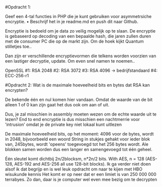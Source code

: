 #Opdracht 1:

Geef een 4-tal functies in PHP die je kunt gebruiken
voor asymmetrsiche encryptie.
• Beschrijf het in je readme.md en push dit naar Github.

Encryptie is bedoeld om je data zo veilig mogelijk op te slaan.
De encryptie is gebaseerd op decoding van een bepaalde hash, die jaren zullen duren met de
consumer PC die op de markt zijn. Om de hoek kijkt Quantum stilletjes toe..

Dan zijn er verschillende encryptievormen die telkens worden voorzien van een lastiger decryptie, update. Om even snel namen te noemen..

OpenSSL 
#1: RSA 2048
#2: RSA 3072
#3: RSA 4096 -> bedrijfstandaard
#4: ECC-256-r1


#Opdracht 2:
Wat is de maximale hoeveelheid bits en bytes dat RSA kan encrypten?

De bekende één en nul komen hier vandaan. Omdat de waarde van de bit alleen  1 of 0 kan zijn gaat het dus ook om aan of uit.

Dus, je zal misschien in assembly moeten wezen om de echte waarde uit te lezen?
End to end encryptie is dus misschien een nachtmerrie voor 'intrusion' omdat je de private key niet lokaal kunt uitlezen

De maximale hoeveelheid bits, op het moment: 4096
voor de bytes, wordt in 2048, bijvoorbeeld een woord String in stukjes gehakt
voor ieder blok van, 245bytes, wordt 'opeens' toegevoegd tot het 256 bytes wordt.
Ale blokken samen worden dus een langer en samengevoegd tot één geheel.

Één sleutel komt dichtbij 2n/2blocksm, n*2n/2 bits. With AES, n = 128 (AES-128, AES-192 and AES-256 all use 128-bit blocks).
    Ik ga verder niet doen alsof ik dat begrijp en is wel leuk opdracht om naar te kijen met HBO wisukunde kennis
Het komt er op neer dat er een limiet is van 250 000 000 terrabyes.
Zo dan, daar is je computer wel even mee bezig om te decrypten

